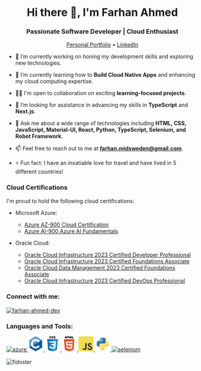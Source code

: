 <h1 align="center">Hi there 👋, I'm Farhan Ahmed</h1>
<h3 align="center">Passionate Software Developer | Cloud Enthusiast</h3>

<p align="center">
  <a href="https://farhan.fi">Personal Portfolio</a> •
  <a href="https://www.linkedin.com/in/farhan-ahmed-dev/">LinkedIn</a>
</p>

- 🔭 I’m currently working on honing my development skills and exploring new technologies.

- 🌱 I’m currently learning how to **Build Cloud Native Apps** and enhancing my cloud computing expertise.

- 👨‍💻 I'm open to collaboration on exciting **learning-focused projects**.

- 🤝 I’m looking for assistance in advancing my skills in **TypeScript** and **Next.js**.

- 💬 Ask me about a wide range of technologies including **HTML, CSS, JavaScript, Material-UI, React, Python, TypeScript, Selenium, and Robot Framework**.

- 📫 Feel free to reach out to me at **farhan.midsweden@gmail.com**.

- ⚡ Fun fact: I have an insatiable love for travel and have lived in 5 different countries!

### Cloud Certifications
I'm proud to hold the following cloud certifications:

- Microsoft Azure:
  - [Azure AZ-900 Cloud Certification](https://learn.microsoft.com/en-us/users/farhanahmed-2347/credentials/54e0c4a2c98b405f)
  - [Azure AI-900 Azure AI Fundamentals](https://learn.microsoft.com/en-us/users/farhanahmed-2347/credentials/f322f8c20cc4bd22)

- Oracle Cloud:
  - [Oracle Cloud Infrastructure 2023 Certified Developer Professional](https://catalog-education.oracle.com/pls/certview/sharebadge?id=33AFC856F6EF3690FB9FB7E43D0F62FFEEADE7361D929D1A175CD6D969A85654)
  - [Oracle Cloud Infrastructure 2023 Certified Foundations Associate](https://catalog-education.oracle.com/pls/certview/sharebadge?id=094CF281A51C290C7C9A8993F7E73180BF91AF960148D507A0FF1E2063B59405)
  - [Oracle Cloud Data Management 2023 Certified Foundations Associate](https://catalog-education.oracle.com/pls/certview/sharebadge?id=1666276332B163EC00B4C2D54AE5B1F4A022D053853F8C3A4D14EC5DA0E73A33)
  - [Oracle Cloud Infrastructure 2023 Certified DevOps Professional](https://catalog-education.oracle.com/pls/certview/sharebadge?id=2149D1EB8AFA32ED5C8B515F42A24F1559739B50042CF290245BF1196A2156A8)

<h3 align="left">Connect with me:</h3>
<p align="left">
<a href="https://linkedin.com/in/farhan-ahmed-dev" target="blank"><img align="center" src="https://raw.githubusercontent.com/rahuldkjain/github-profile-readme-generator/master/src/images/icons/Social/linked-in-alt.svg" alt="farhan-ahmed-dev" height="30" width="40" /></a>
</p>

<h3 align="left">Languages and Tools:</h3>
<p align="left"> <a href="https://azure.microsoft.com/en-in/" target="_blank" rel="noreferrer"> <img src="https://www.vectorlogo.zone/logos/microsoft_azure/microsoft_azure-icon.svg" alt="azure" width="40" height="40"/> </a> <a href="https://www.cprogramming.com/" target="_blank" rel="noreferrer"> <img src="https://raw.githubusercontent.com/devicons/devicon/master/icons/c/c-original.svg" alt="c" width="40" height="40"/> </a> <a href="https://www.w3schools.com/css/" target="_blank" rel="noreferrer"> <img src="https://raw.githubusercontent.com/devicons/devicon/master/icons/css3/css3-original-wordmark.svg" alt="css3" width="40" height="40"/> </a> <a href="https://www.w3.org/html/" target="_blank" rel="noreferrer"> <img src="https://raw.githubusercontent.com/devicons/devicon/master/icons/html5/html5-original-wordmark.svg" alt="html5" width="40" height="40"/> </a> <a href="https://developer.mozilla.org/en-US/docs/Web/JavaScript" target="_blank" rel="noreferrer"> <img src="https://raw.githubusercontent.com/devicons/devicon/master/icons/javascript/javascript-original.svg" alt="javascript" width="40" height="40"/> </a> <a href="https://www.python.org" target="_blank" rel="noreferrer"> <img src="https://raw.githubusercontent.com/devicons/devicon/master/icons/python/python-original.svg" alt="python" width="40" height="40"/> </a> <a href="https://www.selenium.dev" target="_blank" rel="noreferrer"> <img src="https://raw.githubusercontent.com/detain/svg-logos/780f25886640cef088af994181646db2f6b1a3f8/svg/selenium-logo.svg" alt="selenium" width="40" height="40"/> </a> </p>

<p><img align="center" src="https://github-readme-stats.vercel.app/api/top-langs?username=fidoster&show_icons=true&locale=en&layout=compact" alt="fidoster" /></p>
